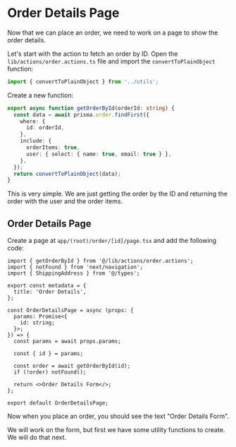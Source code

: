 # Order Details Page

Now that we can place an order, we need to work on a page to show the order details.

Let's start with the action to fetch an order by ID. Open the `lib/actions/order.actions.ts` file and import the `convertToPlainObject` function:

```ts
import { convertToPlainObject } from '../utils';
```

Create a new function:

```ts
export async function getOrderById(orderId: string) {
  const data = await prisma.order.findFirst({
    where: {
      id: orderId,
    },
    include: {
      orderItems: true,
      user: { select: { name: true, email: true } },
    },
  });
  return convertToPlainObject(data);
}
```

This is very simple. We are just getting the order by the ID and returning the order with the user and the order items.

## Order Details Page

Create a page at `app/(root)/order/[id]/page.tsx` and add the following code:

```tsx
import { getOrderById } from '@/lib/actions/order.actions';
import { notFound } from 'next/navigation';
import { ShippingAddress } from '@/types';

export const metadata = {
  title: 'Order Details',
};

const OrderDetailsPage = async (props: {
  params: Promise<{
    id: string;
  }>;
}) => {
  const params = await props.params;

  const { id } = params;

  const order = await getOrderById(id);
  if (!order) notFound();

  return <>Order Details Form</>;
};

export default OrderDetailsPage;
```

Now when you place an order, you should see the text "Order Details Form".

We will work on the form, but first we have some utility functions to create. We will do that next.
